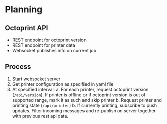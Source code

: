 # Planning

## Octoprint API

* REST endpoint for octoprint version
* REST endpoint for printer data
* Websocket publishes info on current job

## Process

1. Start websocket server
2. Get printer configuration as specified in yaml file
3. At specified interval:
	a. For each printer, request octoprint version (`/api/version`). If printer is offline or if octoprint version is out of supported range, mark it as such and skip printer
	b. Request printer and printing state (`/api/printer`)
	b. If currently printing, subscribe to push updates. Filter incoming messages and re-publish on server together with previous rest api data.
